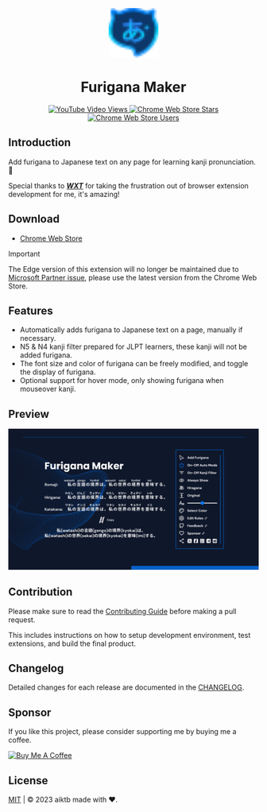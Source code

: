 <div align="center">
    <a href="https://furiganamaker.app" target="_blank">
      <img src="./packages/extension/assets/icons/Logo.svg" alt="homepage" width="100" height="100">
    </a>
    <h1>Furigana Maker</h1>
    <p>
      <a href="https://www.youtube.com/watch?v=_j954tDLXjw" target="_blank">
        <img alt="YouTube Video Views" src="https://img.shields.io/youtube/views/_j954tDLXjw?style=social&label=Demo%20Video">
      </a>
      <a href="https://chromewebstore.google.com/detail/furigana-maker/heodojceeinbkfjfilnfminlkgbacpfp" target="_blank">
        <img alt="Chrome Web Store Stars" src="https://img.shields.io/chrome-web-store/rating/heodojceeinbkfjfilnfminlkgbacpfp?style=social&logo=googlechrome&logoColor=FCC420">
      </a>
      <a href="https://chromewebstore.google.com/detail/furigana-maker/heodojceeinbkfjfilnfminlkgbacpfp" target="_blank">
        <img alt="Chrome Web Store Users" src="https://img.shields.io/chrome-web-store/users/heodojceeinbkfjfilnfminlkgbacpfp?style=social&logo=googlechrome&logoColor=FCC420">
      </a>
    </p>
</div>


## Introduction

Add furigana to Japanese text on any page for learning kanji pronunciation. 🤔

Special thanks to **_[WXT](https://wxt.dev/)_** for taking the frustration out of browser extension development for me, it's amazing!

## Download

- [Chrome Web Store](https://chromewebstore.google.com/detail/furigana-maker/heodojceeinbkfjfilnfminlkgbacpfp)

> [!IMPORTANT]
> The Edge version of this extension will no longer be maintained due to [Microsoft Partner issue](https://github.com/aiktb/furiganamaker/issues/21), please use the latest version from the Chrome Web Store.

## Features

- Automatically adds furigana to Japanese text on a page, manually if necessary.
- N5 & N4 kanji filter prepared for JLPT learners, these kanji will not be added furigana.
- The font size and color of furigana can be freely modified, and toggle the display of furigana.
- Optional support for hover mode, only showing furigana when mouseover kanji.

## Preview

![Preview](./.github/social-preview.png)


## Contribution

Please make sure to read the [Contributing Guide](./.github/CONTRIBUTING.md) before making a pull request.

This includes instructions on how to setup development environment, test extensions, and build the final product.

## Changelog

Detailed changes for each release are documented in the [CHANGELOG](./packages/extension/CHANGELOG.md).

## Sponsor

If you like this project, please consider supporting me by buying me a coffee.

<a href="https://www.buymeacoffee.com/aiktb" target="_blank">
  <img src="https://cdn.buymeacoffee.com/buttons/v2/default-yellow.png" alt="Buy Me A Coffee" width="200" height="55">
</a>

## License

[MIT](./LICENSE) | © 2023 aiktb made with ❤️.
